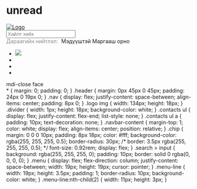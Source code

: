 # unread

<div class="header">
    <div class="nav">
      <div class="menu">
        <span class="menu-line"></span>
        <span class="menu-line"></span>
        <span class="menu-line"></span>
      </div>
      <div class="logo">
        <a href="/">
          <img
            src="https://unread.today/files/site_meta/b809740220f5b5b4749e697e42df987b.png"
            alt="Logo"
        /></a>
      </div>
      <span class="divider"></span>
      <div class="search">
        <input type="text" placeholder="Хайлт хийх" />
      </div>
      <div class="navbar-content">
        <span style="opacity: 0.5">Дараагийн нийтлэл:</span>
        <span style="margin-left: 5px">Мэдүүштэй</span>
        <a class="chip">Маргааш орно</a>
      </div>
      <div class="contacts">
        <ul>
          <li>
            <a href="https://www.facebook.com/UnreadToday/"
              ><img
                src="https://www.google.com/url?sa=i&url=https%3A%2F%2Fwww.vecteezy.com%2Fpng%2F18930698-facebook-logo-png-facebook-icon-transparent-png&psig=AOvVaw0KY8WsJBGkHSMqhrmwyjhg&ust=1712829809650000&source=images&cd=vfe&opi=89978449&ved=0CBIQjRxqFwoTCMD42bSyt4UDFQAAAAAdAAAAABAE"
            /></a>
          </li>
          <li>
            <a href="https://www.instagram.com/unreadtoday/"><img src="" /></a>
          </li>
          <li>
            <a href="https://twitter.com/UnreadToday"><img src="" /></a>
          </li>
          <li>
            <a href="https://www.linkedin.com/company/unreadmedia"
              ><img src=""
            /></a>
          </li>
        </ul>
      </div>
    </div>
    <span class="material-icons">mdi-close</span>
    <span class="material-icons">face</span>
  </div>
* {
  margin: 0;
  padding: 0;
}
.header {
  margin: 0px 45px 0 45px;
  padding: 24px 0 19px 0;
}
.nav {
  display: flex;
  justify-content: space-between;
  align-items: center;
  padding: 8px 0;
}
.logo img {
  width: 134px;
  height: 18px;
}
.divider {
  width: 1px;
  height: 18px;
  background-color: white;
}
.contacts ul {
  display: flex;
  justify-content: flex-end;
  list-style: none;
}
.contacts ul a {
  padding: 10px;
  text-decoration: none;
}
.navbar-content {
  margin-top: 1;
  color: white;
  display: flex;
  align-items: center;
  position: relative;
}
.chip {
  margin: 0 0 0 10px;
  padding: 8px 18px;
  color: #fff;
  background-color: rgba(255, 255, 255, 0.5);
  border-radius: 30px;
  /* border: 3.5px rgba(255, 255, 255, 0.5); */
  font-size: 0.92rem;
  display: flex;
}
.search > input {
  background: rgba(255, 255, 255, 0);
  padding: 10px;
  border: solid 0 rgba(0, 0, 0, 0);
}
.menu {
  display: flex;
  flex-direction: column;
  justify-content: space-between;
  width: 19px;
  height: 19px;
  cursor: pointer;
}
.menu-line {
  width: 19px;
  height: 3.5px;
  padding: 1;
  border-radius: 10px;
  background-color: white;
}
.menu-line:nth-child(2) {
  width: 11px;
  height: 3px;
}
